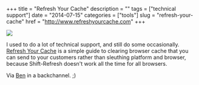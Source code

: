 +++
title = "Refresh Your Cache"
description = ""
tags = ["technical support"]
date = "2014-07-15"
categories = ["tools"]
slug = "refresh-your-cache"
href = "http://www.refreshyourcache.com"
+++


<div class="tool-screenshot mb1"><a href="http://www.refreshyourcache.com/"><img id="bluga-thumbnail-2879" class="bluga-thumbnail custom" src="//konigi.com/media/bluga/
wt53c55fb829ccb_custom.jpg"/></a></div><p>I used to do a lot of technical support, and still do some occasionally. <a href="http://www.refreshyourcache.com/">Refresh Your Cache</a> is a simple guide to clearing browser cache that you can send to your customers rather than sleuthing platform and browser, because Shift-Refresh doesn't work all the time for all browsers.</p>

<p>Via <a href="http://bsn.io/">Ben</a> in a backchannel. ;)</p>
